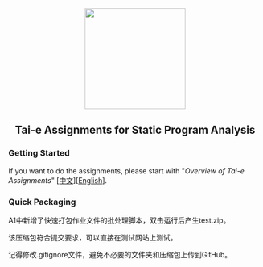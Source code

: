<div align="center">
  <a href="https://tai-e.pascal-lab.net/">
    <img src="https://tai-e.pascal-lab.net/o-tai-e.webp" height="200">
  </a>

## Tai-e Assignments for Static Program Analysis
</div>

### Getting Started

If you want to do the assignments, please start with "*Overview of Tai-e Assignments*" [[中文](https://tai-e.pascal-lab.net/intro/overview.html)][[English](https://tai-e.pascal-lab.net/en/intro/overview.html)].

### Quick Packaging

A1中新增了快速打包作业文件的批处理脚本，双击运行后产生test.zip。

该压缩包符合提交要求，可以直接在测试网站上测试。

记得修改.gitignore文件，避免不必要的文件夹和压缩包上传到GitHub。
